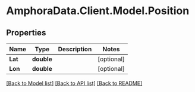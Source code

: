 # AmphoraData.Client.Model.Position
## Properties

Name | Type | Description | Notes
------------ | ------------- | ------------- | -------------
**Lat** | **double** |  | [optional] 
**Lon** | **double** |  | [optional] 

[[Back to Model list]](../README.md#documentation-for-models) [[Back to API list]](../README.md#documentation-for-api-endpoints) [[Back to README]](../README.md)

